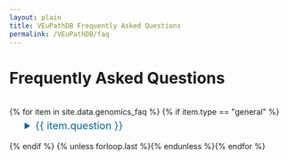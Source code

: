 ```yaml
---
layout: plain
title: VEuPathDB Frequently Asked Questions
permalink: /VEuPathDB/faq
---
```

<style>
div.static-content summary {
    font-size: 130%;
    margin: 0.25em 1.5em 1em;
    color: #069;
}
div.static-content li {
    margin: 1em 2em;
    font-size: 110%;
}
div.static-content p {
    margin: 1em 3.25em;
    font-size: 110%;
}
div.static-content img {
  margin-top: .5em; 
  margin-left: 6em;
}
div.static-content img#faq_genomics_1 {
  width: 30em;
}
</style>

<h1 id="FAQ">Frequently Asked Questions</h1>
<br>
<div class="static-content"> 

<div id="general">
    {% for item in site.data.genomics_faq %}
    {% if item.type == "general" %}
    <a name="{{ item.uid }}"></a>
      <details id="{{ item.uid }}">
        <summary>{{ item.question }}</summary>
        {{ item.answer | markdownify }}
        <br>
      </details>
    {% endif %}
    {% unless forloop.last %}{% endunless %}{% endfor %}
</div>

</div>

<script>
function getHashFromUrl(url){
    console.log("My url: ", url);
    var a = document.createElement("a");
    a.href = url;
    return a.hash.replace(/^#/, "");
}
function openEntry(myanchor) {
  console.log("My Anchor: ", myanchor);
  document.getElementById(myanchor).open = true;
}
document.onload = openEntry(getHashFromUrl(window.location.href));
</script>
